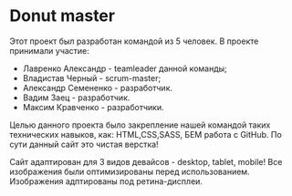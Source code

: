 # Donut master

Этот проект был разработан командой из 5 человек. В проекте принимали участие:

- Лавренко Александр - teamleader данной команды;
- Владистав Черный - scrum-master;
- Александр Семененко - разработчик.
- Вадим Заец - разработчик.
- Максим Кравченко - разработчики.

Целью данного проекта было закрепление нашей командой таких технических навыков, как: HTML,CSS,SASS,
БЕМ работа с GitHub. По сути данный сайт это чистая верстка!

Сайт адаптирован для 3 видов девайсов - desktop, tablet, mobile! Все изображения были оптимизированы
перед использованием. Изображения адптированы под ретина-дисплеи.

[ссылка на оригинальный проект]: https://github.com/Oleksandr2891/project-for-team1
